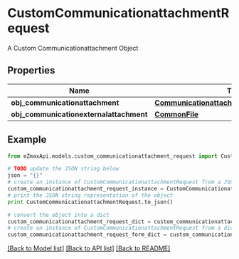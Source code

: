 # CustomCommunicationattachmentRequest

A Custom Communicationattachment Object

## Properties
Name | Type | Description | Notes
------------ | ------------- | ------------- | -------------
**obj_communicationattachment** | [**CommunicationattachmentRequestCompound**](CommunicationattachmentRequestCompound.md) |  | [optional] 
**obj_communicationexternalattachment** | [**CommonFile**](CommonFile.md) |  | [optional] 

## Example

```python
from eZmaxApi.models.custom_communicationattachment_request import CustomCommunicationattachmentRequest

# TODO update the JSON string below
json = "{}"
# create an instance of CustomCommunicationattachmentRequest from a JSON string
custom_communicationattachment_request_instance = CustomCommunicationattachmentRequest.from_json(json)
# print the JSON string representation of the object
print CustomCommunicationattachmentRequest.to_json()

# convert the object into a dict
custom_communicationattachment_request_dict = custom_communicationattachment_request_instance.to_dict()
# create an instance of CustomCommunicationattachmentRequest from a dict
custom_communicationattachment_request_form_dict = custom_communicationattachment_request.from_dict(custom_communicationattachment_request_dict)
```
[[Back to Model list]](../README.md#documentation-for-models) [[Back to API list]](../README.md#documentation-for-api-endpoints) [[Back to README]](../README.md)


